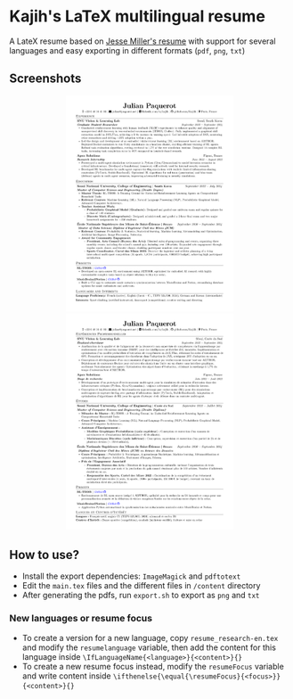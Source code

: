 # Kajih's LaTeX multilingual resume

A LateX resume based on [Jesse Miller's resume](<https://github.com/jam643/resume>) with support for several languages and easy exporting in different formats (`pdf`, `png`, `txt`)

## Screenshots

<p align="center">
    <img alt="Screenshot" src="images/resume-en.png" width="300">
    <img alt="Screenshot" src="images/resume-fr.png" width="300">
</p>

## How to use?

- Install the export dependencies: `ImageMagick` and `pdftotext`
- Edit the `main.tex` files and the different files in `/content` directory
- After generating the pdfs, run `export.sh` to export as `png` and `txt`

### New languages or resume focus

- To create a version for a new language, copy `resume_research-en.tex` and modify the `resumelanguage` variable, then add the content for this language inside `\IfLanguageName{<language>}{<content>}{}`
- To create a new resume focus instead, modify the `resumeFocus` variable and write content inside `\ifthenelse{\equal{\resumeFocus}{<focus>}}{<content>}{}`
